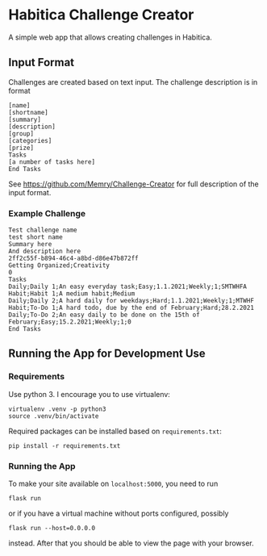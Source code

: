# Habitica Challenge Creator

A simple web app that allows creating challenges in Habitica.

## Input Format

Challenges are created based on text input. The challenge description is in format
```
[name]
[shortname]
[summary]
[description]
[group]
[categories]
[prize]
Tasks
[a number of tasks here]
End Tasks
```

See https://github.com/Memry/Challenge-Creator for full description of the input format.

### Example Challenge

```
Test challenge name
test short name
Summary here
And description here
2ff2c55f-b894-46c4-a8bd-d86e47b872ff
Getting Organized;Creativity
0
Tasks
Daily;Daily 1;An easy everyday task;Easy;1.1.2021;Weekly;1;SMTWHFA
Habit;Habit 1;A medium habit;Medium
Daily;Daily 2;A hard daily for weekdays;Hard;1.1.2021;Weekly;1;MTWHF
Habit;To-Do 1;A hard todo, due by the end of February;Hard;28.2.2021
Daily;To-Do 2;An easy daily to be done on the 15th of February;Easy;15.2.2021;Weekly;1;0
End Tasks
```

## Running the App for Development Use

### Requirements

Use python 3. I encourage you to use virtualenv:
```
virtualenv .venv -p python3
source .venv/bin/activate
```

Required packages can be installed based on `requirements.txt`:
```
pip install -r requirements.txt
```

### Running the App

To make your site available on `localhost:5000`, you need to run
```
flask run
```
or if you have a virtual machine without ports configured, possibly
```
flask run --host=0.0.0.0
```
instead. After that you should be able to view the page with your browser.
